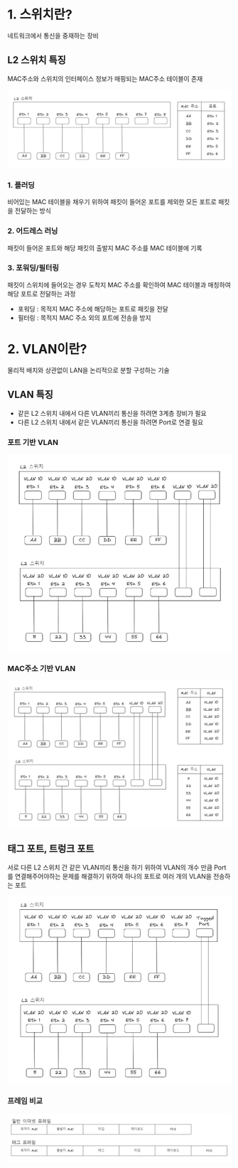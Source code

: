 # **1. 스위치란?**

네트워크에서 통신을 중재하는 장비

## L2 스위치 특징

MAC주소와 스위치의 인터페이스 정보가 매핑되는 MAC주소 테이블이 존재

<img src = "/assets/Pasted image 20231101145538.png">

### 1. 플러딩

비어있는 MAC 테이블을 채우기 위하여 패킷이 들어온 포트를 제외한 모든 포트로 패킷을 전달하는 방식

### 2. 어드레스 러닝

패킷이 들어온 포트와 해당 패킷의 출발지 MAC 주소를 MAC 테이블에 기록

### 3. 포워딩/필터링

패킷이 스위치에 들어오는 경우 도착지 MAC 주소를 확인하여 MAC 테이블과 매칭하여 해당 포트로 전달하는 과정

- 포워딩 : 목적지 MAC 주소에 해당하는 포트로 패킷을 전달
- 필터링 : 목적지 MAC 주소 외의 포트에 전송을 방지

# **2. VLAN이란?**

물리적 배치와 상관없이 LAN을 논리적으로 분할 구성하는 기술

## VLAN 특징

- 같은 L2 스위치 내에서 다른 VLAN끼리 통신을 하려면 3계층 장비가 필요
- 다른 L2 스위치 내에서 같은 VLAN끼리 통신을 하려면 Port로 연결 필요

### 포트 기반 VLAN

<img src = "/assets/Pasted image 20231101150251.png">

### MAC주소 기반 VLAN

<img src = "/assets/Pasted image 20231101150910.png">

## 태그 포트, 트렁크 포트

서로 다른 L2 스위치 간 같은 VLAN끼리 통신을 하기 위하여 VLAN의 개수 만큼 Port를 연결해주어야하는 문제를 해결하기 위하여 하나의 포트로 여러 개의 VLAN을 전송하는 포트

<img src = "/assets/Pasted image 20231101150451.png">

### 프레임 비교

<img src = "/assets/Pasted image 20231101151401.png">
